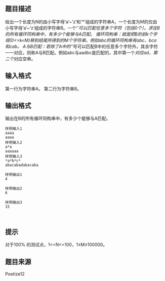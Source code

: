 


## 题目描述
给出一个长度为N的由小写字母’a’~’z’和’*’组成的字符串A，一个长度为M的仅由小写字母’a’~’z’组成的字符串B。一个’*’可以匹配任意多个字符（包括0个）。求在B的所有循环同构串中，有多少个能够与A匹配。
循环同构串：就是把B的前k个字母(0<=k<M)移到结尾所得到的M个字符串。例如abc的循环同构串有abc、bca和cab。
A与B匹配：若除了A中的’*’号可以匹配B中的任意多个字符外，其余字符一一对应，则称A与B匹配。例如a*b*c与aadbc是匹配的，其中第一个*对应ad，第二个*对应空串。
## 输入格式
第一行为字符串A。
第二行为字符串B。
## 输出格式
输出在B的所有循环同构串中，有多少个能够与A匹配。

```input1
样例输入1
aaaa
aaaa
样例输入2
a*a
aaaaaa
样例输入3
*a*b*c*
abacabadabacaba

```
```output1
样例输出1
4

样例输出2
6

样例输出3
15

 
```

## 提示
对于100% 的测试点，1<=N<=100，1≤M≤100000。
## 题目来源
Poetize12


